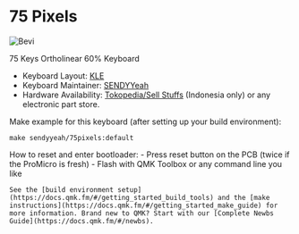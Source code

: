 # 75 Pixels

![Bevi](https://imgur.com/jHkdai6.png)

75 Keys Ortholinear 60% Keyboard

* Keyboard Layout: [KLE](http://www.keyboard-layout-editor.com/#/gists/3d64c8d06f0b1a8cf5b58797a2dae8dc)
* Keyboard Maintainer: [SENDYYeah](https://github.com/sendyyeah)
* Hardware Availability: [Tokopedia/Sell Stuffs](https://tokopedia.com/sell-stuffs) (Indonesia only) or any electronic part store.

Make example for this keyboard (after setting up your build environment):

    make sendyyeah/75pixels:default

How to reset and enter bootloader:
    - Press reset button on the PCB (twice if the ProMicro is fresh)
    - Flash with QMK Toolbox or any command line you like

    See the [build environment setup](https://docs.qmk.fm/#/getting_started_build_tools) and the [make instructions](https://docs.qmk.fm/#/getting_started_make_guide) for more information. Brand new to QMK? Start with our [Complete Newbs Guide](https://docs.qmk.fm/#/newbs).

